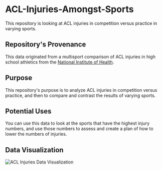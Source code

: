# ACL-Injuries-Amongst-Sports
This repository is looking at ACL injuries in competition versus practice in varying sports.

## Repository's Provenance
This data originated from a multisport comparison of ACL injuries in high school athletics from the [National Institute of Health](https://www.ncbi.nlm.nih.gov/pmc/articles/PMC3867093/).

## Purpose
This repository's purpose is to analyze ACL injuries in competition versus practice, and then to compare and contrast the results of varying sports. 

## Potential Uses
You can use this data to look at the sports that have the highest injury numbers, and use those numbers to assess and create a plan of how to lower the numbers of injuries.
## Data Visualization
![ACL Injuries Data Visualization](https://github.com/Seriouslyryann/ACL-Injuries-Amongst-Sports/assets/167792589/be5a28c5-e8bf-414c-a3f6-01214e42416c)
